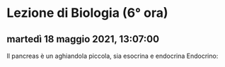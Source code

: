# Lezione di Biologia (6° ora)

## martedì 18 maggio 2021, 13:07:00


Il pancreas è un aghiandola piccola, sia esocrina e endocrina
Endocrino:

<!--stackedit_data:
eyJoaXN0b3J5IjpbMTg0NTc1NDg1NV19
-->